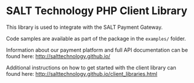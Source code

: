 # SALT Technology PHP Client Library

This library is used to integrate with the SALT Payment Gateway.

Code samples are available as part of the package in the `examples/` folder.

Information about our payment platform and full API documentation can be found here: http://salttechnology.github.io/

Additional instructions on how to get started with the client library can found here: http://salttechnology.github.io/client_libraries.html

